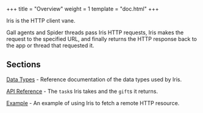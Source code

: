 +++
title = "Overview"
weight = 1
template = "doc.html"
+++

Iris is the HTTP client vane.

Gall agents and Spider threads pass Iris HTTP requests, Iris makes the request to the specified URL, and finally returns the HTTP response back to the app or thread that requested it.

## Sections

[Data Types](/docs/arvo/iris/data-types) - Reference documentation of the data types used by Iris.

[API Reference](/docs/arvo/eyre/tasks) - The `task`s Iris takes and the `gift`s it returns.

[Example](/docs/arvo/iris/example) - An example of using Iris to fetch a remote HTTP resource.
